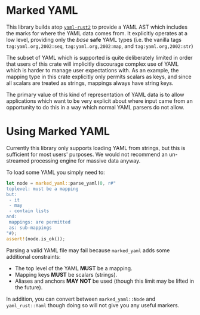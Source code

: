 # Marked YAML

This library builds atop [`yaml-rust2`][yaml-rust2] to provide a YAML AST which
includes the marks for where the YAML data comes from. It explicitly operates
at a low level, providing only the _base_ **safe** YAML types (i.e. the vanilla
tags `tag:yaml.org,2002:seq`, `tag:yaml.org,2002:map`, and `tag:yaml.org,2002:str`)

[yaml-rust2]: https://crates.io/crates/yaml-rust2

The subset of YAML which is supported is quite deliberately limited in order
that users of this crate will implicitly discourage complex use of YAML which
is harder to manage user expectations with. As an example, the mapping type
in this crate explicitly only permits scalars as keys, and since all scalars
are treated as strings, mappings always have string keys.

The primary value of this kind of representation of YAML data is to allow
applications which want to be very explicit about where input came from an
opportunity to do this in a way which normal YAML parsers do not allow.

# Using Marked YAML

Currently this library only supports loading YAML from strings,
but this is sufficient for most users' purposes. We would not
recommend an un-streamed processing engine for massive data anyway.

To load some YAML you simply need to:

```rust
let node = marked_yaml::parse_yaml(0, r#"
toplevel: must be a mapping
but:
 - it
 - may
 - contain lists
and:
 mappings: are permitted
 as: sub-mappings
"#);
assert!(node.is_ok());
```

Parsing a valid YAML file may fail because `marked_yaml` adds some
additional constraints:

- The top level of the YAML **MUST** be a mapping.
- Mapping keys **MUST** be scalars (strings).
- Aliases and anchors **MAY NOT** be used (though this limit may be lifted in the future).

In addition, you can convert between `marked_yaml::Node` and `yaml_rust::Yaml`
though doing so will not give you any useful markers.
